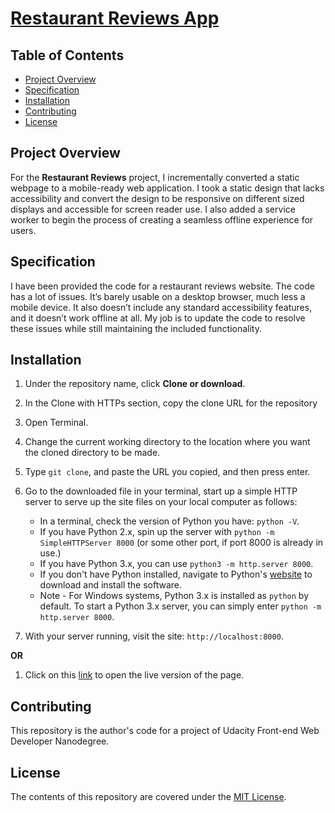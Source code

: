 # [Restaurant Reviews App](https://alfred-kctang.github.io/Udacity-FEND-Restaurant-Reviews-App-Project/)

## Table of Contents

* [Project Overview](#projectOverview)
* [Specification](#specification)
* [Installation](#installation)
* [Contributing](#contributing)
* [License](#license)

## Project Overview

For the **Restaurant Reviews** project, I incrementally converted a static webpage to a mobile-ready web application. I took a static design that lacks accessibility and convert the design to be responsive on different sized displays and accessible for screen reader use. I also added a service worker to begin the process of creating a seamless offline experience for users.

## Specification

I have been provided the code for a restaurant reviews website. The code has a lot of issues. It’s barely usable on a desktop browser, much less a mobile device. It also doesn’t include any standard accessibility features, and it doesn’t work offline at all. My job is to update the code to resolve these issues while still maintaining the included functionality.

## Installation

1. Under the repository name, click **Clone or download**.
2. In the Clone with HTTPs section, copy the clone URL for the repository
3. Open Terminal.
4. Change the current working directory to the location where you want the cloned directory to be made.
5. Type `git clone`, and paste the URL you copied, and then press enter.
6. Go to the downloaded file in your terminal, start up a simple HTTP server to serve up the site files on your local computer as follows:

    * In a terminal, check the version of Python you have: `python -V`.
    * If you have Python 2.x, spin up the server with `python -m SimpleHTTPServer 8000` (or some other port, if port 8000 is already in use.)
    * If you have Python 3.x, you can use `python3 -m http.server 8000`.
    * If you don't have Python installed, navigate to Python's [website](https://www.python.org/) to download and install the software.
    * Note -  For Windows systems, Python 3.x is installed as `python` by default. To start a Python 3.x server, you can simply enter `python -m http.server 8000`.

7. With your server running, visit the site: `http://localhost:8000`.

**OR**

1. Click on this [link](https://alfred-kctang.github.io/Udacity-FEND-Restaurant-Reviews-App-Project/) to open the live version of the page.

## Contributing

This repository is the author's code for a project of Udacity Front-end Web Developer Nanodegree.

## License

The contents of this repository are covered under the [MIT License](https://choosealicense.com/licenses/mit/).
